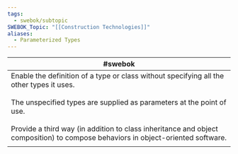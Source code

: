 ```yaml
---
tags:
  - swebok/subtopic
SWEBOK_Topic: "[[Construction Technologies]]"
aliases:
  - Parameterized Types
---
```


| #swebok                                                                                                                                                                                                                                                                                                      |
| ------------------------------------------------------------------------------------------------------------------------------------------------------------------------------------------------------------------------------------------------------------------------------------------------------------ |
| Enable the definition of a type or class without specifying all the other types it uses.<br><br>The unspecified types are supplied as parameters at the point of use.<br><br>Provide a third way (in addition to class inheritance and object composition) to compose behaviors in object-oriented software. |
|                                                                                                                                                                                                                                                                                                              |
